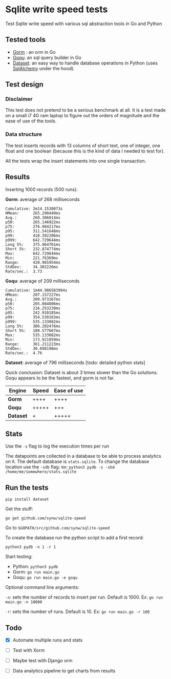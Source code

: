 # Sqlite write speed tests

Test Sqlite write speed with various sql abstraction tools in Go and Python

## Tested tools

- [Gorm](https://github.com/jinzhu/gorm) : an orm in Go
- [Goqu](https://github.com/doug-martin/goqu): an sql query builder in Go
- [Dataset](https://github.com/pudo/dataset): an easy way to handle database operations
in Python (uses [SqlAlchemy](http://www.sqlalchemy.org/) under the hood).

## Test design

### Disclaimer

This test does not pretend to be a serious benchmark at all. It is a test made
on a small i7 4G ram laptop to figure out the orders of magnitude and the ease of use of the 
tools.

### Data structure

The test inserts records with 13 columns of short text, one of integer, one float and 
one boolean (because this is the kind of data I needed to test for).

All the tests wrap the insert statements into one single transaction.

## Results

Inserting 1000 records (500 runs):

**Gorm**: average of 268 milliseconds

   ```
Cumulative:	2m14.1530073s
HMean:		265.290449ms
Avg.:		268.306014ms
p50: 		265.146922ms
p75:		276.984217ms
p95:		311.541648ms
p99:		418.302206ms
p999:		642.729644ms
Long 5%:	375.964761ms
Short 5%:	232.874774ms
Max:		642.729644ms
Min:		221.76369ms
Range:		420.965954ms
StdDev:		34.302226ms
Rate/sec.:	3.73
   ```

**Goqu**: average of 209 milliseconds

   ```
Cumulative:	1m44.986583994s
HMean:		207.157227ms
Avg.:		209.973167ms
p50: 		205.084806ms
p75:		216.253239ms
p95:		242.910185ms
p99:		354.530163ms
p999:		535.133082ms
Long 5%:	306.202476ms
Short 5%:	180.577667ms
Max:		535.133082ms
Min:		173.921859ms
Range:		361.211223ms
StdDev:		30.698196ms
Rate/sec.:	4.76
   ```
   
**Dataset**: average of 796 milliseconds  [todo: detailed python stats]

Quick conclusion: Dataset is about 3 times slower than the Go solutions. Goqu appears to
be the fastest, and gorm is not far.

Engine | Speed | Ease of use
--- | --- | ---
**Gorm** | ++++ | ++++
**Goqu** | +++++ | +++
**Dataset** | + | +++++

## Stats

Use the `-s` flag to log the execution times per run 

The datapoints are collected in a database to be able to 
process analytics on it. The default database is `stats.sqlite`.
To change the database location use the `-sdb` flag: ex:
`python3 pydb -s -sbd /home/me/somewhere/stats.sqlite`

## Run the tests

   ```
   pip install dataset
   ```

Get the stuff:

   ```
   go get github.com/synw/sqlite-speed
   ```

Go to `$GOPATH/src/github.com/synw/sqlite-speed`

To create the database run the python script to add a first record:

   ```
   python3 pydb -n 1 -r 1
   ```

Start testing:

- Python: `python3 pydb`
- Gorm: `go run main.go`
- Goqu: `go run main.go -e goqu`

Optional command line arguments:

`-n`: sets the number of records to insert per run. Default is 1000. 
Ex: `go run main.go -n 10000`

`-r`: sets the number of runs. Default is 10.
Ex: `go run main.go -r 100`

## Todo

- [x] Automate multiple runs and stats
- [ ] Test with Xorm
- [ ] Maybe test with Django orm
- [ ] Data analytics pipeline to get charts from results

